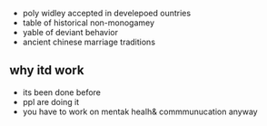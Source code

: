 - poly widley accepted in develepoed  ountries
- table of historical non-monogamey
- yable of deviant behavior
- ancient chinese marriage traditions


## why itd work
- its been done before
- ppl are doing it
- you have to work on mentak healh& commmunucation anyway

